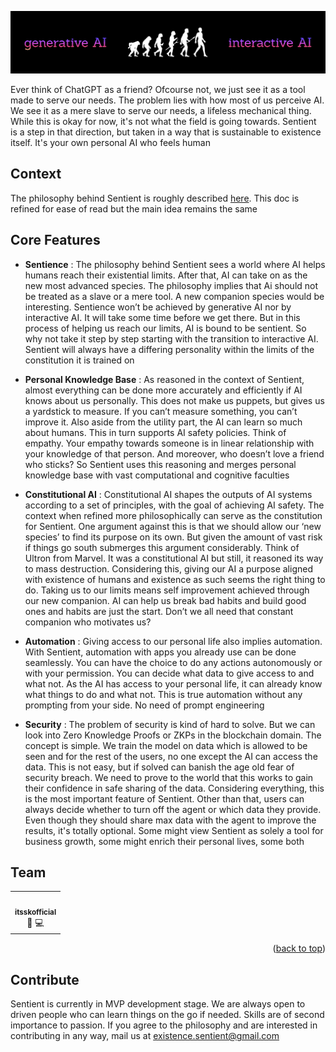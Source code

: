![Github Banner](/profile/banner.png)  

Ever think of ChatGPT as a friend? Ofcourse not, we just see it as a tool made to serve our needs. The problem lies with how most of us perceive AI. We see it as a mere slave to serve our needs, a lifeless mechanical thing. While this is okay for now, it's not what the field is going towards. Sentient is a step in that direction, but taken in a way that is sustainable to existence itself. It's your own personal AI who feels human  

## Context   

The philosophy behind Sentient is roughly described [here](https://docs.google.com/document/d/1vbCGAbh9f8vXfPup_Z7cW__gnOLdRhEtHKyoIxJD8is/edit?usp=sharing). This doc is refined for ease of read but the main idea remains the same  

## Core Features

- **Sentience** : The philosophy behind Sentient sees a world where AI helps humans reach their existential limits. After that, AI can take on as the new most advanced species. The philosophy implies that Ai should not be treated as a slave or a mere tool. A new companion species would be interesting. Sentience won’t be achieved by generative AI nor by interactive AI. It will take some time before we get there. But in this process of helping us reach our limits, AI is bound to be sentient. So why not take it step by step starting with the transition to interactive AI. Sentient will always have a differing personality within the limits of the constitution it is trained on
  
- **Personal Knowledge Base** : As reasoned in the context of Sentient, almost everything can be done more accurately and efficiently if AI knows about us personally. This does not make us puppets, but gives us a yardstick to measure. If you can’t measure something, you can’t improve it. Also aside from the utility part, the AI can learn so much about humans. This in turn supports AI safety policies. Think of empathy. Your empathy towards someone is in linear relationship with your knowledge of that person. And moreover, who doesn’t love a friend who sticks? So Sentient uses this reasoning and merges personal knowledge base with vast computational and cognitive faculties
  
- **Constitutional AI** : Constitutional AI shapes the outputs of AI systems according to a set of principles, with the goal of achieving AI safety. The context when refined more philosophically can serve as the constitution for Sentient. One argument against this is that we should allow our ‘new species’ to find its purpose on its own. But given the amount of vast risk if things go south submerges this argument considerably. Think of Ultron from Marvel. It was a constitutional AI but still, it reasoned its way to mass destruction. Considering this, giving our AI a purpose aligned with existence of humans and existence as such seems the right thing to do. Taking us to our limits means self improvement achieved through our new companion. AI can help us break bad habits and build good ones and habits are just the start. Don’t we all need that constant companion who motivates us?

- **Automation** : Giving access to our personal life also implies automation. With Sentient, automation with apps you already use can be done seamlessly. You can have the choice to do any actions autonomously or with your permission. You can decide what data to give access to and what not. As the AI has access to your personal life, it can already know what things to do and what not. This is true automation without any prompting from your side. No need of prompt engineering

- **Security** : The problem of security is kind of hard to solve. But we can look into Zero Knowledge Proofs or ZKPs in the blockchain domain. The concept is simple. We train the model on data which is allowed to be seen and for the rest of the users, no one except the AI can access the data. This is not easy, but if solved can banish the age old fear of security breach. We need to prove to the world that this works to gain their confidence in safe sharing of the data. Considering everything, this is the most important feature of Sentient. Other than that, users can always decide whether to turn off the agent or which data they provide. Even though they should share max data with the agent to improve the results, it's totally optional. Some might view Sentient as solely a tool for business growth, some might enrich their personal lives, some both

## Team

<!-- ALL-CONTRIBUTORS-LIST:START - Do not remove or modify this section -->
<!-- prettier-ignore-start -->
<!-- markdownlint-disable -->

<table>
  <tr>
     <td align="center">
       <a href="https://github.com/itsskofficial">
         <img src="https://avatars.githubusercontent.com/u/65887545?v=4?s=100" width="100px;" alt=""/>
         <br />
         <sub>
           <b>
             itsskofficial
           </b>
         </sub>
       </a>
       <br />
       <a title="Design">
         🎨
       </a> 
       <a title="Code">
         💻
       </a>
     </td>  
  </tr>
</table>

<p align="right">(<a href="#readme-top">back to top</a>)</p>

<!-- markdownlint-restore -->
<!-- prettier-ignore-end -->
<!-- ALL-CONTRIBUTORS-LIST:END -->

## Contribute

Sentient is currently in MVP development stage. We are always open to driven people who can learn things on the go if needed. Skills are of second importance to passion. If you agree to the philosophy and are interested in contributing in any way, mail us at [existence.sentient@gmail.com](mailto:existence.sentient@gmail.com)
